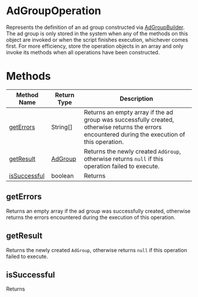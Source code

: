 # AdGroupOperation
Represents the definition of an ad group constructed via [AdGroupBuilder](./AdGroupBuilder). The ad group is only stored in the system when any of the methods on this object are invoked or when the script finishes execution, whichever comes first. For more efficiency, store the operation objects in an array and only invoke its methods when all operations have been constructed.

# Methods
|Method Name|Return Type|Description|
|-|-|-
[getErrors](#geterrors)|String[]|Returns an empty array if the ad group was successfully created, otherwise returns the errors encountered during the execution of this operation.<br />
[getResult](#getresult)|[AdGroup](./AdGroup)|Returns the newly created `AdGroup`, otherwise returns `null` if this operation failed to execute.<br />
[isSuccessful](#issuccessful)|boolean|Returns <br />

## <a name="geterrors"></a>getErrors
Returns an empty array if the ad group was successfully created, otherwise returns the errors encountered during the execution of this operation.


## <a name="getresult"></a>getResult
Returns the newly created `AdGroup`, otherwise returns `null` if this operation failed to execute.<br />

## <a name="issuccessful"></a>isSuccessful
Returns 


